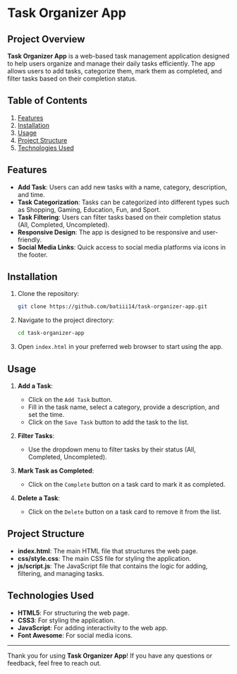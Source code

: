 # Task Organizer App

## Project Overview

**Task Organizer App** is a web-based task management application designed to help users organize and manage their daily tasks efficiently. The app allows users to add tasks, categorize them, mark them as completed, and filter tasks based on their completion status.

## Table of Contents
1. [Features](#features)
2. [Installation](#installation)
3. [Usage](#usage)
4. [Project Structure](#project-structure)
5. [Technologies Used](#technologies-used)

## Features

- **Add Task**: Users can add new tasks with a name, category, description, and time.
- **Task Categorization**: Tasks can be categorized into different types such as Shopping, Gaming, Education, Fun, and Sport.
- **Task Filtering**: Users can filter tasks based on their completion status (All, Completed, Uncompleted).
- **Responsive Design**: The app is designed to be responsive and user-friendly.
- **Social Media Links**: Quick access to social media platforms via icons in the footer.

## Installation

1. Clone the repository:
    ```bash
    git clone https://github.com/batiii14/task-organizer-app.git
    ```
2. Navigate to the project directory:
    ```bash
    cd task-organizer-app
    ```
3. Open `index.html` in your preferred web browser to start using the app.

## Usage

1. **Add a Task**:
    - Click on the `Add Task` button.
    - Fill in the task name, select a category, provide a description, and set the time.
    - Click on the `Save Task` button to add the task to the list.

2. **Filter Tasks**:
    - Use the dropdown menu to filter tasks by their status (All, Completed, Uncompleted).

3. **Mark Task as Completed**:
    - Click on the `Complete` button on a task card to mark it as completed.

4. **Delete a Task**:
    - Click on the `Delete` button on a task card to remove it from the list.

## Project Structure

- **index.html**: The main HTML file that structures the web page.
- **css/style.css**: The main CSS file for styling the application.
- **js/script.js**: The JavaScript file that contains the logic for adding, filtering, and managing tasks.

## Technologies Used

- **HTML5**: For structuring the web page.
- **CSS3**: For styling the application.
- **JavaScript**: For adding interactivity to the web app.
- **Font Awesome**: For social media icons.


---

Thank you for using **Task Organizer App**! If you have any questions or feedback, feel free to reach out.

